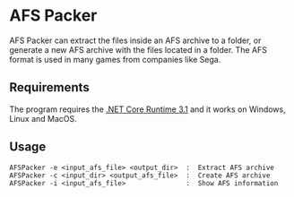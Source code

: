 # AFS Packer
AFS Packer can extract the files inside an AFS archive to a folder, or generate a new AFS archive with the files located in a folder. The AFS format is used in many games from companies like Sega.

## Requirements
The program requires the [.NET Core Runtime 3.1](https://dotnet.microsoft.com/download/dotnet-core/3.1) and it works on Windows, Linux and MacOS.

## Usage
```
AFSPacker -e <input_afs_file> <output_dir>  :  Extract AFS archive
AFSPacker -c <input_dir> <output_afs_file>  :  Create AFS archive
AFSPacker -i <input_afs_file>               :  Show AFS information
```